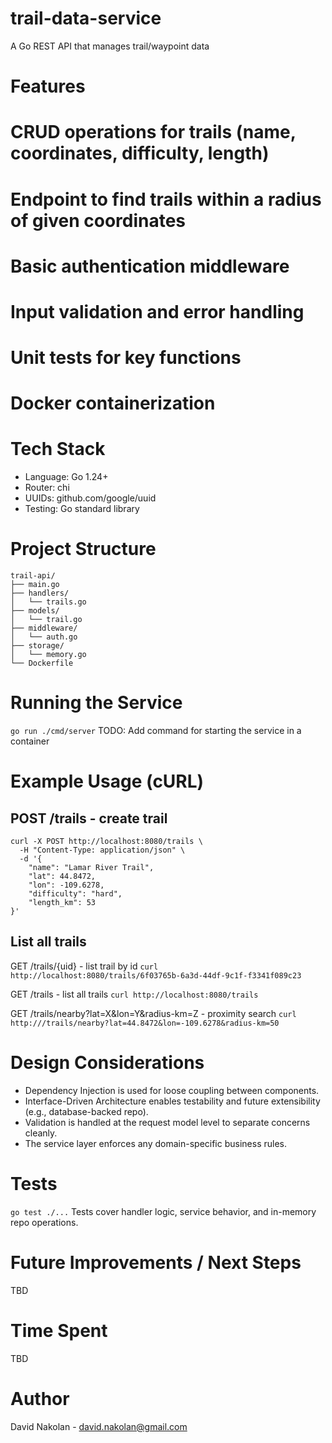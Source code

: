 # trail-data-service
A Go REST API that manages trail/waypoint data

# Features
# CRUD operations for trails (name, coordinates, difficulty, length)
# Endpoint to find trails within a radius of given coordinates
# Basic authentication middleware
# Input validation and error handling
# Unit tests for key functions
# Docker containerization

# Tech Stack
* Language: Go 1.24+
* Router: chi
* UUIDs: github.com/google/uuid
* Testing: Go standard library

# Project Structure
```
trail-api/
├── main.go
├── handlers/
│   └── trails.go
├── models/
│   └── trail.go
├── middleware/
│   └── auth.go
├── storage/
│   └── memory.go
└── Dockerfile
```

# Running the Service
```go run ./cmd/server```
TODO: Add command for starting the service in a container

# Example Usage (cURL)
## POST /trails - create trail
```
curl -X POST http://localhost:8080/trails \
  -H "Content-Type: application/json" \
  -d '{
    "name": "Lamar River Trail",
    "lat": 44.8472,
    "lon": -109.6278,
    "difficulty": "hard",
    "length_km": 53
}'
```

## List all trails
GET /trails/{uid} - list trail by id
```curl http://localhost:8080/trails/6f03765b-6a3d-44df-9c1f-f3341f089c23```

GET /trails - list all trails
```curl http://localhost:8080/trails```

GET /trails/nearby?lat=X&lon=Y&radius-km=Z - proximity search
```curl http:///trails/nearby?lat=44.8472&lon=-109.6278&radius-km=50```

# Design Considerations
* Dependency Injection is used for loose coupling between components.
* Interface-Driven Architecture enables testability and future extensibility (e.g., database-backed repo).
* Validation is handled at the request model level to separate concerns cleanly.
* The service layer enforces any domain-specific business rules.

# Tests
`go test ./...`
Tests cover handler logic, service behavior, and in-memory repo operations.

# Future Improvements / Next Steps
TBD

# Time Spent
TBD

# Author
David Nakolan - david.nakolan@gmail.com
